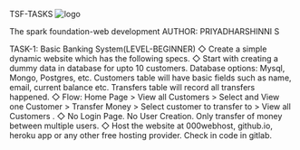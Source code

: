 TSF-TASKS
![logo](https://user-images.githubusercontent.com/88180533/129455749-be7fe683-4a2a-422a-920f-bdca44bd7241.png)

The spark foundation-web development
AUTHOR: PRIYADHARSHINNI S

TASK-1: Basic Banking System(LEVEL-BEGINNER)
◇ Create a simple dynamic website which has the following specs.
◇ Start with creating a dummy data in database for upto 10
customers. Database options: Mysql, Mongo, Postgres, etc.
Customers table will have basic fields such as name, email,
current balance etc. Transfers table will record all transfers
happened.
◇ Flow: Home Page > View all Customers > Select and View one
Customer > Transfer Money > Select customer to transfer to >
View all Customers .
◇ No Login Page. No User Creation. Only transfer of money
between multiple users.
◇ Host the website at 000webhost, github.io, heroku app or any
other free hosting provider. Check in code in gitlab.

